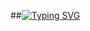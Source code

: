 ##[![Typing SVG](https://readme-typing-svg.demolab.com?font=Fira+&weight=500&pause=1000&color=C5B6F7&center=true&vCenter=true&repeat=false&width=435&lines=%D0%97%D0%B0%D0%B3%D1%80%D1%83%D0%B6%D0%B0%D0%B5%D0%BC+%D1%81%D1%82%D1%80%D0%B0%D0%BD%D0%B8%D1%86%D1%83)](https://git.io/typing-svg)

<!--
**lanmorive/lanmorive** is a ✨ _special_ ✨ repository because its `README.md` (this file) appears on your GitHub profile.

Here are some ideas to get you started:

- 🔭 I’m currently working on ...
- 🌱 I’m currently learning ...
- 👯 I’m looking to collaborate on ...
- 🤔 I’m looking for help with ...
- 💬 Ask me about ...
- 📫 How to reach me: ...
- 😄 Pronouns: ...
- ⚡ Fun fact: ...
-->
